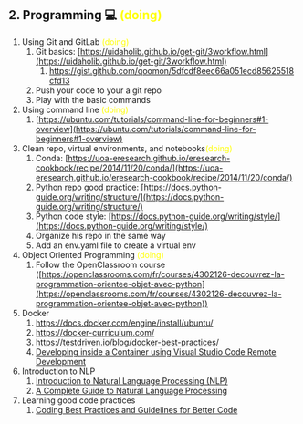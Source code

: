  ## 2. Programming 💻 <span style="color:yellow;">(doing)</span>
1. Using Git and GitLab <span style="color:yellow;">(doing)</span>
    1. Git basics: [https://uidaholib.github.io/get-git/3workflow.html](https://uidaholib.github.io/get-git/3workflow.html)
        1. https://gist.github.com/qoomon/5dfcdf8eec66a051ecd85625518cfd13
    2. Push your code to your a git repo
    3. Play with the basic commands
2. Using command line <span style="color:yellow;">(doing)</span>
    1. [https://ubuntu.com/tutorials/command-line-for-beginners#1-overview](https://ubuntu.com/tutorials/command-line-for-beginners#1-overview)
3. Clean repo, virtual environments, and notebooks<span style="color:yellow;">(doing)</span>
    1. Conda: [https://uoa-eresearch.github.io/eresearch-cookbook/recipe/2014/11/20/conda/](https://uoa-eresearch.github.io/eresearch-cookbook/recipe/2014/11/20/conda/)
    2. Python repo good practice: [https://docs.python-guide.org/writing/structure/](https://docs.python-guide.org/writing/structure/)
    3. Python code style: [https://docs.python-guide.org/writing/style/](https://docs.python-guide.org/writing/style/) 
    4. Organize his repo in the same way
    5. Add an env.yaml file to create a virtual env
4. Object Oriented Programming <span style="color:yellow;">(doing)</span>
    1. Follow the OpenClassroom course ([https://openclassrooms.com/fr/courses/4302126-decouvrez-la-programmation-orientee-objet-avec-python](https://openclassrooms.com/fr/courses/4302126-decouvrez-la-programmation-orientee-objet-avec-python))
5. Docker
    1. https://docs.docker.com/engine/install/ubuntu/
    2. https://docker-curriculum.com/
    3. https://testdriven.io/blog/docker-best-practices/
    4. [Developing inside a Container using Visual Studio Code Remote Development](https://code.visualstudio.com/docs/devcontainers/containers)
6. Introduction to NLP
    1. [Introduction to Natural Language Processing (NLP)](https://builtin.com/data-science/introduction-nlp)
    2. [A Complete Guide to Natural Language Processing](https://www.deeplearning.ai/resources/natural-language-processing/)
7. Learning good code practices
    1. [Coding Best Practices and Guidelines for Better Code](https://www.datacamp.com/tutorial/coding-best-practices-and-guidelines)


